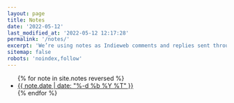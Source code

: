 ```yaml
---
layout: page
title: Notes
date: '2022-05-12'
last_modified_at: '2022-05-12 12:17:28'
permalink: '/notes/'
excerpt: 'We’re using notes as Indieweb comments and replies sent through webmentions. Inspired by <a href="https://brainbaking.com/notes/">Wouter Groeneveld</a>.'
sitemap: false
robots: 'noindex,follow'
---
```

<ul class="list-unstyled ps-0 mt-5">
{% for note in site.notes reversed %}
  <li class="py-1"><a href="{{ note.url }}">{{ note.date | date: "%-d %b %Y %T" }}</a></li>
{% endfor %}
</ul>